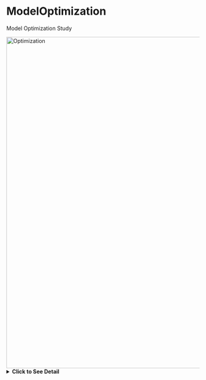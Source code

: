 # ModelOptimization
Model Optimization Study




<img width="865" alt="Optimization" src="https://user-images.githubusercontent.com/53918883/217983292-afaa4182-8679-4f11-907d-9a758250d561.png">


<details>
  <summary><strong>Click to See Detail</strong></summary>
  <ol>


### Optimization STudy for Machine Learning Models

The study focuses on optimizaion techniques and methodologies for Machine Learning Models. It includes libraries, unique implementations, customizations and all related structures. 

The repository has developed for utulizing in ADS: Applied Data Science lectures to provide general perspective to studens. 



      
  </ol>
</details>
